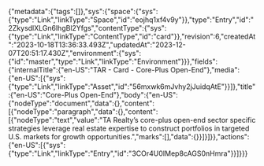 {"metadata":{"tags":[]},"sys":{"space":{"sys":{"type":"Link","linkType":"Space","id":"eojhq1xf4v9y"}},"type":"Entry","id":"2ZkysdlXLGn6lhgBl2Yfgs","contentType":{"sys":{"type":"Link","linkType":"ContentType","id":"card"}},"revision":6,"createdAt":"2023-10-18T13:36:33.493Z","updatedAt":"2023-12-07T20:51:17.430Z","environment":{"sys":{"id":"master","type":"Link","linkType":"Environment"}}},"fields":{"internalTitle":{"en-US":"TAR - Card - Core-Plus Open-End"},"media":{"en-US":[{"sys":{"type":"Link","linkType":"Asset","id":"56mxwk6mJvhy2jJuidqAtE"}}]},"title":{"en-US":"Core-Plus Open-End"},"body":{"en-US":{"nodeType":"document","data":{},"content":[{"nodeType":"paragraph","data":{},"content":[{"nodeType":"text","value":"TA Realty’s core-plus open-end sector specific strategies leverage real estate expertise to construct portfolios in targeted U.S. markets for growth opportunities.","marks":[],"data":{}}]}]}},"actions":{"en-US":[{"sys":{"type":"Link","linkType":"Entry","id":"3COr4U0IMep8cAGS0nHmra"}}]}}}